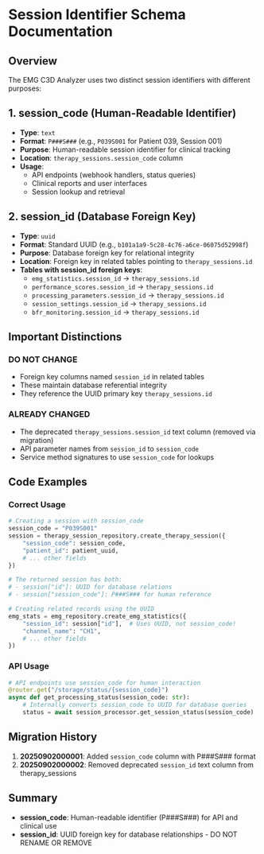 # Session Identifier Schema Documentation

## Overview
The EMG C3D Analyzer uses two distinct session identifiers with different purposes:

## 1. session_code (Human-Readable Identifier)
- **Type**: `text`
- **Format**: `P###S###` (e.g., `P039S001` for Patient 039, Session 001)
- **Purpose**: Human-readable session identifier for clinical tracking
- **Location**: `therapy_sessions.session_code` column
- **Usage**: 
  - API endpoints (webhook handlers, status queries)
  - Clinical reports and user interfaces
  - Session lookup and retrieval

## 2. session_id (Database Foreign Key)
- **Type**: `uuid`
- **Format**: Standard UUID (e.g., `b101a1a9-5c28-4c76-a6ce-06075d52998f`)
- **Purpose**: Database foreign key for relational integrity
- **Location**: Foreign key in related tables pointing to `therapy_sessions.id`
- **Tables with session_id foreign keys**:
  - `emg_statistics.session_id` → `therapy_sessions.id`
  - `performance_scores.session_id` → `therapy_sessions.id`
  - `processing_parameters.session_id` → `therapy_sessions.id`
  - `session_settings.session_id` → `therapy_sessions.id`
  - `bfr_monitoring.session_id` → `therapy_sessions.id`

## Important Distinctions

### DO NOT CHANGE
- Foreign key columns named `session_id` in related tables
- These maintain database referential integrity
- They reference the UUID primary key `therapy_sessions.id`

### ALREADY CHANGED
- The deprecated `therapy_sessions.session_id` text column (removed via migration)
- API parameter names from `session_id` to `session_code`
- Service method signatures to use `session_code` for lookups

## Code Examples

### Correct Usage
```python
# Creating a session with session_code
session_code = "P039S001"
session = therapy_session_repository.create_therapy_session({
    "session_code": session_code,
    "patient_id": patient_uuid,
    # ... other fields
})

# The returned session has both:
# - session["id"]: UUID for database relations
# - session["session_code"]: P###S### for human reference

# Creating related records using the UUID
emg_stats = emg_repository.create_emg_statistics({
    "session_id": session["id"],  # Uses UUID, not session_code!
    "channel_name": "CH1",
    # ... other fields
})
```

### API Usage
```python
# API endpoints use session_code for human interaction
@router.get("/storage/status/{session_code}")
async def get_processing_status(session_code: str):
    # Internally converts session_code to UUID for database queries
    status = await session_processor.get_session_status(session_code)
```

## Migration History
1. **20250902000001**: Added `session_code` column with P###S### format
2. **20250902000002**: Removed deprecated `session_id` text column from therapy_sessions

## Summary
- **session_code**: Human-readable identifier (P###S###) for API and clinical use
- **session_id**: UUID foreign key for database relationships - DO NOT RENAME OR REMOVE